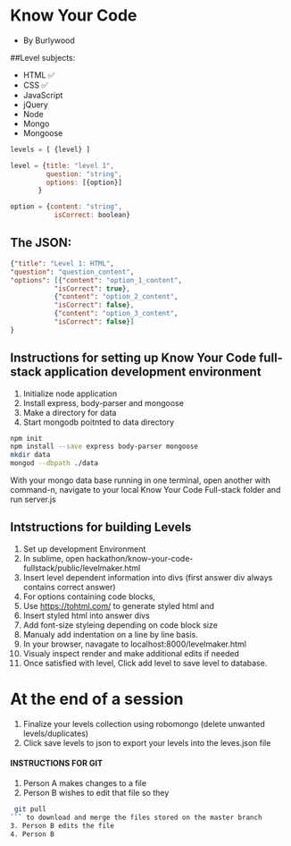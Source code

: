 # Know Your Code
 - By Burlywood

##Level subjects:
- HTML ✅
- CSS ✅
- JavaScript
- jQuery
- Node
- Mongo
- Mongoose


```javascript
levels = [ {level} ]

level = {title: "level 1",
         question: "string",
         options: [{option}]
       }

option = {content: "string",
           isCorrect: boolean}
```
## The JSON:
```json
{"title": "Level 1: HTML",
"question": "question_content",
"options": [{"content": "option_1_content",
           "isCorrect": true},
           {"content": "option_2_content",
           "isCorrect": false},
           {"content": "option_3_content",
           "isCorrect": false}]
}
```
## Instructions for setting up Know Your Code full-stack application development environment
1. Initialize node application
2. Install express, body-parser and mongoose
3. Make a directory for data
4. Start mongodb poitnted to data directory
```bash
npm init
npm install --save express body-parser mongoose
mkdir data
mongod --dbpath ./data
```
With your mongo data base running in one terminal, open another with command-n, navigate to your local Know Your Code Full-stack folder and run server.js

## Intstructions for building Levels
1. Set up development Environment
2. In sublime, open hackathon/know-your-code-fullstack/public/levelmaker.html
3. Insert level dependent information into divs (first answer div always contains correct answer)
4. For options containing code blocks, 
  1. Use https://tohtml.com/ to generate styled html and 
  2. Insert styled html into answer divs 
  3. Add font-size styleing depending on code block size
  4. Manualy add indentation on a line by line basis.
5. In your browser, navagate to localhost:8000/levelmaker.html
6. Visualy inspect render and make additional edits if needed
7. Once satisfied with level, Click add level to save level to database.

# At the end of a session

1. Finalize your levels collection using robomongo (delete unwanted levels/duplicates)
2. Click save levels to json to export your levels into the leves.json file

#### INSTRUCTIONS FOR GIT 

1. Person A makes changes to a file
2. Person B wishes to edit that file so they
 ```bash
  git pull 
 ``` to download and merge the files stored on the master branch
3. Person B edits the file
4. Person B 
